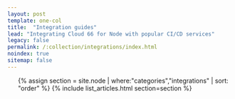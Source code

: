 ```yaml
---
layout: post
template: one-col
title:  "Integration guides"
lead: "Integrating Cloud 66 for Node with popular CI/CD services"
legacy: false
permalink: /:collection/integrations/index.html
noindex: true
sitemap: false
---
```


<div class="Toc Toc--howto">
    <ul>
    {% assign section = site.node | where:"categories","integrations" | sort: "order" %}
    {% include list_articles.html section=section %}
    </ul>

</div><!--/.Toc-->
